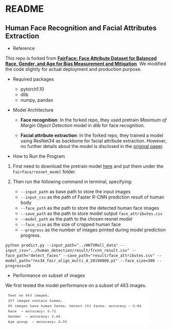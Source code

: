 # README

## Human Face Recognition and Facial Attributes Extraction

- Reference

This repo is forked from [**FairFace: Face Attribute Dataset for Balanced Race, Gender, and Age for Bias Measurement and Mitigation**](https://github.com/dchen236/FairFace). We modified the code slightly for actual deployment and production purpose.

- Required packages
    - pytorch1.10
    - dlib
    - numpy, pandas

- Model Architecture

    -  **Face recognition**:
In the forked repo, they used pretrain *Maximum of Margin Object Detection* model in dlib for face recognition.

    - **Facial attribute extraction**: In the forked repo, they trained a model using ResNet34 as backbone for facial attribute extraction. However, no further details about the model is disclosed in the [original paper](https://openaccess.thecvf.com/content/WACV2021/papers/Karkkainen_FairFace_Face_Attribute_Dataset_for_Balanced_Race_Gender_and_Age_WACV_2021_paper.pdf).

- How to Run the Program

1. First need to download the pretrain model [here](https://drive.google.com/drive/folders/1F_pXfbzWvG-bhCpNsRj6F_xsdjpesiFu) and put them under the `FairFace/resnet_model` folder. 

2. Then run the following command in terminal, specifying:
    - `--input_path` as base path to store the input images
    - `--input_csv` as the path of Faster R-CNN prediction result of human body
    - `--face_path` as the path to store the detected human face images
    - `--save_path` as the path to store model output `face_attributes.csv`
    - `--model_path` as the path to the chosen resnet model
    - `--face_size` as the size of cropped human face
    - `--progress` as the number of images printed during model prediction progress.

```
python predict.py --input_path="../HKTVMall_data" --input_csv="../human_detection/result/frcnn_result.csv" --face_path="detect_faces" --save_path="result/face_attributes.csv" --model_path="res34_fair_align_multi_4_20190809.pt" --face_size=300 --progress=20
```

- Performance on subset of images

We first tested the model performance on a subset of 463 images.

<img src="result/performance.png" width="450" height="100">


